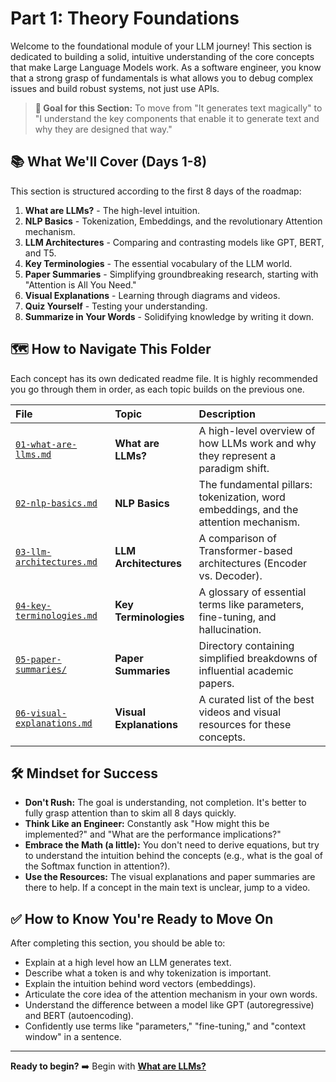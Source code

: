 # Part 1: Theory Foundations

Welcome to the foundational module of your LLM journey! This section is dedicated to building a solid, intuitive understanding of the core concepts that make Large Language Models work. As a software engineer, you know that a strong grasp of fundamentals is what allows you to debug complex issues and build robust systems, not just use APIs.

> **🎯 Goal for this Section:** To move from "It generates text magically" to "I understand the key components that enable it to generate text and why they are designed that way."

## 📚 What We'll Cover (Days 1-8)

This section is structured according to the first 8 days of the roadmap:

1.  **What are LLMs?** - The high-level intuition.
2.  **NLP Basics** - Tokenization, Embeddings, and the revolutionary Attention mechanism.
3.  **LLM Architectures** - Comparing and contrasting models like GPT, BERT, and T5.
4.  **Key Terminologies** - The essential vocabulary of the LLM world.
5.  **Paper Summaries** - Simplifying groundbreaking research, starting with "Attention is All You Need."
6.  **Visual Explanations** - Learning through diagrams and videos.
7.  **Quiz Yourself** - Testing your understanding.
8.  **Summarize in Your Words** - Solidifying knowledge by writing it down.

## 🗺️ How to Navigate This Folder

Each concept has its own dedicated readme file. It is highly recommended you go through them in order, as each topic builds on the previous one.

| File | Topic | Description |
| :--- | :--- | :--- |
| [`01-what-are-llms.md`](./01-what-are-llms.md) | **What are LLMs?** | A high-level overview of how LLMs work and why they represent a paradigm shift. |
| [`02-nlp-basics.md`](./02-nlp-basics.md) | **NLP Basics** | The fundamental pillars: tokenization, word embeddings, and the attention mechanism. |
| [`03-llm-architectures.md`](./03-llm-architectures.md) | **LLM Architectures** | A comparison of Transformer-based architectures (Encoder vs. Decoder). |
| [`04-key-terminologies.md`](./04-key-terminologies.md) | **Key Terminologies** | A glossary of essential terms like parameters, fine-tuning, and hallucination. |
| [`05-paper-summaries/`](./05-paper-summaries/) | **Paper Summaries** | Directory containing simplified breakdowns of influential academic papers. |
| [`06-visual-explanations.md`](./06-visual-explanations.md) | **Visual Explanations** | A curated list of the best videos and visual resources for these concepts. |

## 🛠️ Mindset for Success

*   **Don't Rush:** The goal is understanding, not completion. It's better to fully grasp attention than to skim all 8 days quickly.
*   **Think Like an Engineer:** Constantly ask "How might this be implemented?" and "What are the performance implications?"
*   **Embrace the Math (a little):** You don't need to derive equations, but try to understand the intuition behind the concepts (e.g., what is the goal of the Softmax function in attention?).
*   **Use the Resources:** The visual explanations and paper summaries are there to help. If a concept in the main text is unclear, jump to a video.

## ✅ How to Know You're Ready to Move On

After completing this section, you should be able to:

*   Explain at a high level how an LLM generates text.
*   Describe what a token is and why tokenization is important.
*   Explain the intuition behind word vectors (embeddings).
*   Articulate the core idea of the attention mechanism in your own words.
*   Understand the difference between a model like GPT (autoregressive) and BERT (autoencoding).
*   Confidently use terms like "parameters," "fine-tuning," and "context window" in a sentence.

---

**Ready to begin?** ➡️ Begin with **[What are LLMs?](./01-what-are-llms.md)**